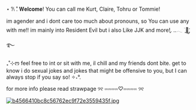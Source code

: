 ⋆ 𐙚 ̊. 𝐖𝐞𝐥𝐜𝐨𝐦𝐞! You can call me Kurt, Claire, Tohru or Tommie!

im agender and i dont care too much about pronouns, so You can use any with me!!
im mainly into Resident Evil but i also Like JJK and more!ִֶָ. ..𓂃 ࣪ ִֶָ🦋་༘࿐

₊˚⊹ᰔ feel free to int or sit with me, il chill and my friends dont bite.
get to know i do sexual jokes and jokes that might be offensive to you, but I can always stop if you say so! ✧˖°.

for more info please read strawpage 
୨୧ ⏔⏔⏔⏔♡⏔⏔⏔⏔ ୨୧ 

[![b4566410bc8c56762ec9f72e3559435f.jpg](https://i.postimg.cc/0j22dKNj/b4566410bc8c56762ec9f72e3559435f.jpg)](https://postimg.cc/N9ScQMmv)


⠀⠀⠀
